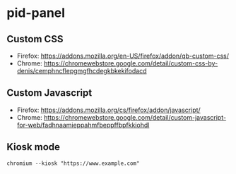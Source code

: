 # pid-panel

## Custom CSS
- Firefox: https://addons.mozilla.org/en-US/firefox/addon/qb-custom-css/
- Chrome: https://chromewebstore.google.com/detail/custom-css-by-denis/cemphncflepgmgfhcdegkbkekifodacd

## Custom Javascript
- Firefox: https://addons.mozilla.org/cs/firefox/addon/javascript/
- Chrome: https://chromewebstore.google.com/detail/custom-javascript-for-web/fadhnaamieppahmfbeppffbpfkkiohdl

## Kiosk mode
`chromium --kiosk "https://www.example.com"`